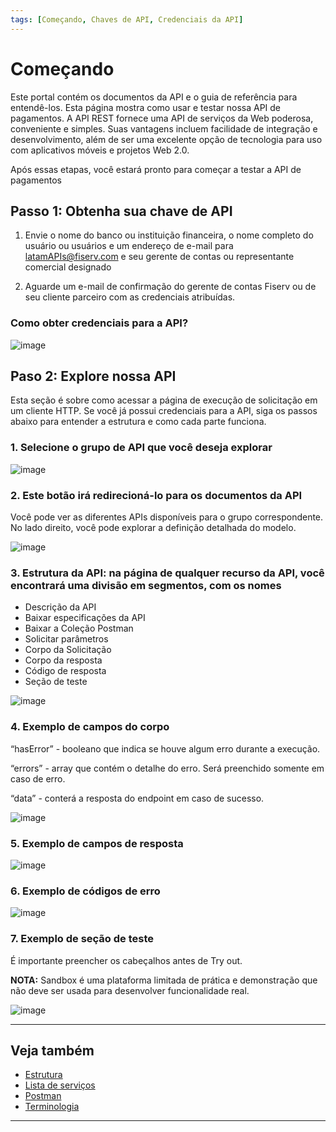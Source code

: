 ```yaml
---
tags: [Começando, Chaves de API, Credenciais da API]
---
```


# Começando

Este portal contém os documentos da API e o guia de referência para entendê-los. Esta página mostra como usar e testar nossa API de pagamentos. A API REST fornece uma API de serviços da Web poderosa, conveniente e simples. Suas vantagens incluem facilidade de integração e desenvolvimento, além de ser uma excelente opção de tecnologia para uso com aplicativos móveis e projetos Web 2.0.

Após essas etapas, você estará pronto para começar a testar a API de pagamentos

## Passo 1: Obtenha sua chave de API

1. Envie o nome do banco ou instituição financeira, o nome completo do usuário ou usuários e um endereço de e-mail para <latamAPIs@fiserv.com> e seu gerente de contas ou representante comercial designado

2. Aguarde um e-mail de confirmação do gerente de contas Fiserv ou de seu cliente parceiro com as credenciais atribuídas.

### Como obter credenciais para a API?

![image](https://user-images.githubusercontent.com/111396588/223824102-ee737d0e-462a-44ef-b4aa-eb5d0d062f23.png)

## Paso 2: Explore nossa API

Esta seção é sobre como acessar a página de execução de solicitação em um cliente HTTP. Se você já possui credenciais para a API, siga os passos abaixo para entender a estrutura e como cada parte funciona.

### 1. Selecione o grupo de API que você deseja explorar

![image](https://user-images.githubusercontent.com/111396588/223824143-0d2577da-4e91-476d-821e-9c665dd01457.png)

### 2. Este botão irá redirecioná-lo para os documentos da API

Você pode ver as diferentes APIs disponíveis para o grupo correspondente. No lado direito, você pode explorar a definição detalhada do modelo.

![image](https://user-images.githubusercontent.com/111396588/223824184-806af113-9dbe-4a01-808a-24cdff61630f.png)

### 3. Estrutura da API: na página de qualquer recurso da API, você encontrará uma divisão em segmentos, com os nomes

- Descrição da API
- Baixar especificações da API
- Baixar a Coleção Postman
- Solicitar parâmetros
- Corpo da Solicitação
- Corpo da resposta
- Código de resposta
- Seção de teste

![image](https://user-images.githubusercontent.com/111396588/223824217-3d03cb76-1bb1-4ea3-bde3-e40f939a64f8.png)

### 4. Exemplo de campos do corpo

“hasError” - booleano que indica se houve algum erro durante a execução.

“errors” - array que contém o detalhe do erro. Será preenchido somente em caso de erro.

“data” - conterá a resposta do endpoint em caso de sucesso.

![image](https://user-images.githubusercontent.com/111396588/223824246-d2174d9c-9d0a-4e1b-a287-2ba18d02514d.png)

### 5. Exemplo de campos de resposta

![image](https://user-images.githubusercontent.com/111396588/223824287-f11215ff-a306-4522-ad54-9c254e24dd5b.png)

### 6. Exemplo de códigos de erro

![image](https://user-images.githubusercontent.com/111396588/223824322-689bbbd6-c8b5-4d85-8f14-70fb6a7bf91e.png)

### 7. Exemplo de seção de teste

É importante preencher os cabeçalhos antes de Try out.

**NOTA:** Sandbox é uma plataforma limitada de prática e demonstração que não deve ser usada para desenvolver funcionalidade real.

![image](https://user-images.githubusercontent.com/111396588/223824344-69875caf-2cae-4b95-bac5-1b8d715bef43.png)

---

## Veja também

- [Estrutura](?path=docs/português/começando/estrutura.md)
- [Lista de serviços](?path=docs/português/começando/lista-serviços.md.md)
- [Postman](?path=docs/português/começando/postman.md)
- [Terminologia](?path=docs/português/começando/terminologia.md)

---
